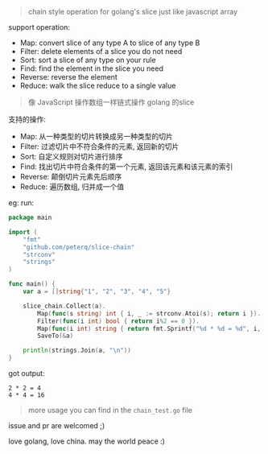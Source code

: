 > chain style operation for golang's slice just like javascript array

support operation:
 - Map:     convert slice of any type A to slice of any type B
 - Filter:  delete elements of a slice you do not need
 - Sort:    sort a slice of any type on your rule
 - Find:    find the element in the slice you need
 - Reverse: reverse the element
 - Reduce:  walk the slice reduce to a single value
 
> 像 JavaScript 操作数组一样链式操作 golang 的slice

支持的操作:
 - Map:     从一种类型的切片转换成另一种类型的切片
 - Filter:  过滤切片中不符合条件的元素, 返回新的切片
 - Sort:    自定义规则对切片进行排序
 - Find:    找出切片中符合条件的第一个元素, 返回该元素和该元素的索引
 - Reverse: 颠倒切片元素先后顺序
 - Reduce:  遍历数组, 归并成一个值


eg: run:
```go
package main

import (
	"fmt"
	"github.com/peterq/slice-chain"
	"strconv"
	"strings"
)

func main() {
	var a = []string{"1", "2", "3", "4", "5"}

	slice_chain.Collect(a).
		Map(func(s string) int { i, _ := strconv.Atoi(s); return i }).
		Filter(func(i int) bool { return i%2 == 0 }).
		Map(func(i int) string { return fmt.Sprintf("%d * %d = %d", i, i, i*i) }).
		SaveTo(&a)

	println(strings.Join(a, "\n"))
}
```
got output: 
```
2 * 2 = 4
4 * 4 = 16
```

> more usage you can find in the `chain_test.go` file


issue and pr are welcomed ;)

love golang, love china. may the world peace :)
